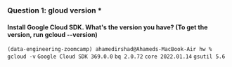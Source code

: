 ### Question 1: gloud version *
#### Install Google Cloud SDK. What's the version you have? (To get the version, run gcloud --version)

`(data-engineering-zoomcamp) ahamedirshad@Ahameds-MacBook-Air hw % gcloud -v`
`Google Cloud SDK 369.0.0`
`bq 2.0.72`
`core 2022.01.14`
`gsutil 5.6`
